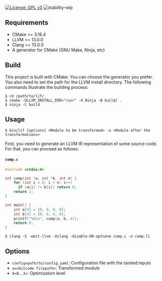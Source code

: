 [![License: GPL v3](https://img.shields.io/badge/License-GPLv3-blue.svg)](https://www.gnu.org/licenses/gpl-3.0)
![stability-wip](https://img.shields.io/badge/stability-work_in_progress-lightgrey.svg)

## Requirements
- CMake >= 3.18.4
- LLVM >= 13.0.0
- Clang >= 13.0.0
- A generator for CMake (GNU Make, Ninja, etc)

## Build
This project is built with CMake. You can choose the generator you prefer. You
also need to set the path for the LLVM install directory. The following
commands illustrate the building process:

```
$ cd /path/to/lif/
$ cmake -DLLVM_INSTALL_DIR="/usr" -G Ninja -B build/ .
$ ninja -C build
```

## Usage
`$ bin/lif [options] <Module to be transformed> -o <Module after the transformations>`

First, you need to generate an LLVM IR representation of some source code. 
For that, you can proceed as follows:

#### **`comp.c`**
``` c
#include <stdio.h>

int comp(int *a, int *b, int n) {
    for (int i = 0; i < n; i++)
      if (a[i] != b[i]) return 0;
    return 1;
}

int main() {
    int a[4] = {0, 0, 0, 0};
    int b[4] = {0, 0, 0, 0};
    printf("%d\n", comp(a, b, 4));
    return 0;
}
```

```
$ clang -S -emit-llvm -Xclang -disable-O0-optnone comp.c -o comp.ll
```

## Options
- `config=path/to/config.yaml`: Configuration file with the tainted inputs
- `o=<bitcode filepath>`: Transformed module
- `O<0..3>`: Optimization level
